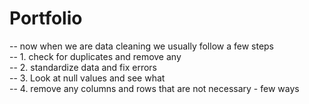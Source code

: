 # Portfolio


-- now when we are data cleaning we usually follow a few steps <br>
-- 1. check for duplicates and remove any <br>
-- 2. standardize data and fix errors <br>
-- 3. Look at null values and see what <br>
-- 4. remove any columns and rows that are not necessary - few ways <br>
